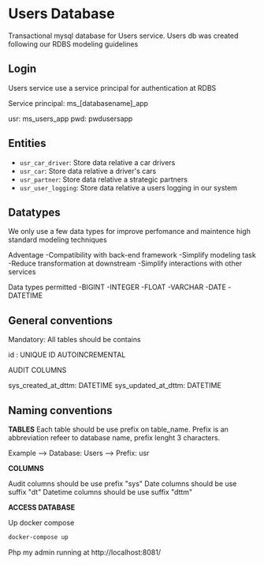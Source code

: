 # Users Database 

Transactional mysql database for Users service.
Users db was created following our RDBS modeling guidelines 

## Login 

Users service use a service principal for authentication at RDBS 

Service principal: ms_[databasename]_app

usr: ms_users_app
pwd: pwdusersapp

## Entities 

- `usr_car_driver`: Store data relative a car drivers 
- `usr_car`: Store data relative a driver's cars
- `usr_partner`: Store data relative a strategic partners
- `usr_user_logging`: Store data relative a users logging in our system


## Datatypes 
We only use a few data types for improve perfomance and maintence high standard modeling techniques 

Adventage
-Compatibility with back-end framework 
-Simplify modeling task 
-Reduce transformation at downstream 
-Simplify interactions with other services

Data types permitted
-BIGINT
-INTEGER
-FLOAT
-VARCHAR
-DATE
-DATETIME

## General conventions

Mandatory: All tables should be contains 

id : UNIQUE ID AUTOINCREMENTAL 

AUDIT COLUMNS 

sys_created_at_dttm: DATETIME 
sys_updated_at_dttm: DATETIME

## Naming conventions

**TABLES** 
Each table should be use prefix on table_name. Prefix is an abbreviation refeer to database name, prefix lenght 3 characters.

Example --> Database: Users --> Prefix: usr

**COLUMNS**

Audit columns should be use prefix "sys"
Date columns should be use suffix "dt"
Datetime columns should be use suffix "dttm"


**ACCESS DATABASE** 

Up docker compose 

```sh
docker-compose up
```

Php my admin running at  http://localhost:8081/